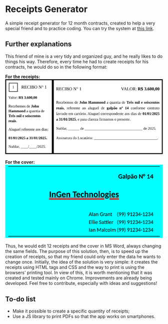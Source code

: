 # Receipts Generator

A simple receipt generator for 12 month contracts, created to help a very special friend and to practice coding. You can try the system at [this link](https://receipts-generator-mb.netlify.app/).

## Further explanations

This friend of mine is a very tidy and organized guy, and he really likes to do things his way. Therefore, every time he had to create receipts for his contracts, he would do so in the following format:

**For the receipts:**
![receipt-example](/assets/img/receipt-example.png)

**For the cover:**
![receipt-cover-example](/assets/img/receipt-cover-example.png)

Thus, he would edit 12 receipts and the cover in MS Word, always changing the same fields. The purpose of this solution, then, is to speed up the creation of receipts, so that my friend could only enter the data he wants to change once.
Initially, the idea of the solution is very simple: it creates the receipts using HTML tags and CSS and the way to print is using the browsers' printing tool. In view of this, it is worth mentioning that it was created and tested mainly on Chrome.
Improvements are already being developed. Feel free to contribute, especially with ideas and suggestions!

## To-do list

- Make it possible to create a specific quantity of receipts;
- Use a JS library to print PDFs so that the app works on smartphones.

